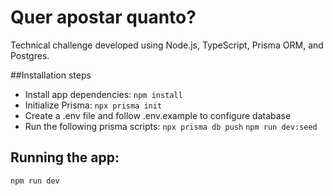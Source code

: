 # Quer apostar quanto? 
Technical challenge developed using Node.js, TypeScript, Prisma ORM, and Postgres.

##Installation steps
- Install app dependencies: `npm install`
- Initialize Prisma: `npx prisma init`
- Create a .env file and follow .env.example to configure database
- Run the following prisma scripts:
  `npx prisma db push`
  `npm run dev:seed`

 ## Running the app:
`npm run dev`





